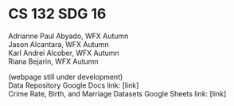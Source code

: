 # CS 132 SDG 16
Adrianne Paul Abyado, WFX Autumn  
Jason Alcantara, WFX Autumn  
Karl Andrei Alcober, WFX Autumn  
Riana Bejarin, WFX Autumn  

(webpage still under development)  
Data Repository Google Docs link: [link]  
Crime Rate, Birth, and Marriage Datasets Google Sheets link: [link]  
